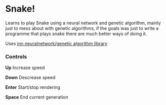 # Snake!

Learns to play Snake using a neural network and genetic algorithm, mainly just to mess about with genetic algorithms, if the goals was just to write a programme that plays snake there are much better ways of doing it.

Uses [jnn neuralnetwork/genetic algorithm library](https://github.com/marcnorth/jnn)


### Controls

**Up** Increase speed

**Down** Descrease speed

**Enter** Start/stop rendering

**Space** End current generation
